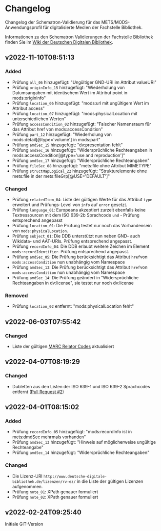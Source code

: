 # Changelog
Changelog der Schematron-Validierung für das METS/MODS-Anwendungsprofil für digitalisierte Medien der Fachstelle Bibliothek.

Informationen zu den Schematron Validierungen der Fachstelle Bibliothek finden Sie im [Wiki der Deutschen Digitalen Bibliothek](https://wiki.deutsche-digitale-bibliothek.de/x/q4aFAg).

## v2022-11-10T08:51:13

### Added
- Prüfung `all_06` hinzugefügt: "Ungültiger GND-URI im Attribut valueURI"
- Prüfung `originInfo_15` hinzugefügt: "Wiederholung von Datumsangaben mit identischem Wert im Attribut point in mods:originInfo"
- Prüfung `location_06` hinzugefügt: "mods:url mit ungültigem Wert im Attribut access"
- Prüfung `location_07` hinzugefügt: "mods:physicalLocation mit unterschiedlichen Werten"
- Prüfung `accessCondition_02` hinzugefügt: "Falscher Namensraum für das Attribut href von mods:accessCondition"
- Prüfung `part_12` hinzugefügt: "Wiederholung von mods:detail\[@type='volume'\] in mods:part"
- Prüfung `amdSec_15` hinzugefügt: "dv:presentation fehlt"
- Prüfung `amdSec_16` hinzugefügt: "Widersprüchliche Rechteangaben in mods:accessCondition\[@type='use and reproduction'\]"
- Prüfung `amdSec_17` hinzugefügt: "Widersprüchliche Rechteangaben"
- Prüfung `fileSec_08` hinzugefügt: "mets:file ohne Attribut MIMETYPE"
- Prüfung `structMapLogical_22` hinzugefügt: "Strukturelemente ohne mets:file in der mets:fileGrp\[@USE='DEFAULT'\]"

### Changed
- Prüfung `relatedItem_04`: Liste der gültigen Werte für das Attribut `type` erweitert und Prüfungs-Level von `info` auf `error` gesetzt.
- Prüfung `language_01`: Europeana akzeptiert zurzeit ebenfalls keine Textressourcen mit dem ISO 639-2b Sprachcode `und` - Prüfung entsprechend angepasst
- Prüfung `location_01`: Die Prüfung testet nur noch das Vorhandensein von `mods:physicalLocation`.
- Prüfung `subject_01`: Die DDB unterstützt nun neben GND- auch Wikidata- und AAT-URIs. Prüfung entsprechend angepasst.
- Prüfung `recordInfo_04`: Die DDB erlaubt weitere Zeichen im Element `mods:recordIdentifier`. Prüfung entsprechend angepasst.
- Prüfung `amdSec_05`: Die Prüfung berücksichtigt das Attribut `href`von `mods:accessCondition` nun unabhängig vom Namespace
- Prüfung `amdSec_13`: Die Prüfung berücksichtigt das Attribut `href`von `mods:accessCondition` nun unabhängig vom Namespace
- Prüfung `amdSec_14`: Die Prüfung geändert in "Widersprüchliche Rechteangaben in dv:license", sie testet nur noch dv:license

### Removed
- Prüfung `location_02` entfernt: "mods:physicalLocation fehlt"

## v2022-06-03T07:55:42

### Changed
- Liste der gültigen [MARC Relator Codes](https://id.loc.gov/vocabulary/relators.html) aktualisiert

## v2022-04-07T08:19:29

### Changed
- Dubletten aus den Listen der ISO 639-1 und ISO 639-2 Sprachcodes entfernt ([Pull Request #2](https://github.com/Deutsche-Digitale-Bibliothek/ddb-metadata-schematron-validation/pull/2))

## v2022-04-01T08:15:02

### Added
- Prüfung `recordInfo_05` hinzugefügt: "mods:recordInfo ist in mets:dmdSec mehrmals vorhanden"
- Prüfung `amdSec_13` hinzugefügt: "Hinweis auf möglicherweise ungültige Rechteangabe"
- Prüfung `amdSec_14` hinzugefügt: "Widersprüchliche Rechteangaben"

### Changed
- Die Lizenz-URI `http://www.deutsche-digitale-bibliothek.de/lizenzen/rv-ez/` in die Liste der gültigen Lizenzen aufgenommen.
- Prüfung `note_01`: XPath genauer formuliert
- Prüfung `note_02`: XPath genauer formuliert

## v2022-02-24T09:25:40
Initiale GIT-Version
